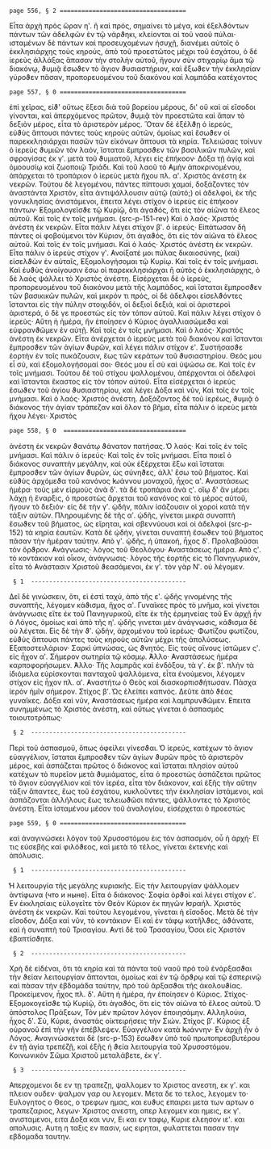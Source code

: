 
`page 556, § 2 ===================================`


Εἶτα ἀρχὴ πρὸς ὥραν ηʹ. ἣ καὶ πρός, σημαίνει τὸ μέγα, καὶ ἐξελϑόντων 
πάντων τῶν ἀδελφῶν ἐν τῷ νάρϑηκι, κλείονται αἱ τοῦ ναοῦ πύλαι· 
ισταμένων δὲ πάντων καὶ προσευχομένων ἡσυχῇ, διανέμει αὐτοῖς ὁ 
ἐκκλησιάρχης τοὺς κηρούς, ἀπὸ τοῦ προεστῶτος μέχρι τοῦ ἐσχάτου, ὁ 
δέ ἱερεὺς ἀλλάξας ἅπασαν τὴν στολὴν αὐτοῦ, ἤγουν σὺν στιχαρίῳ ἅμα 
τῷ διακόνῳ, ϑυμιᾷ ἔσωϑεν τὸ ἅγιον ϑυσιαστήριον, καὶ ἔξωϑεν τὴν ἐκκλησίαν 
γύροϑεν πᾶσαν, προπορευομένου τοῦ διακόνου καὶ λαμπάδα κατέχοντος 

`page 557, § 0 ===================================`

ἐπὶ χεῖρας, εἰϑ' οὕτως ἔξεσι διὰ τοῦ βορείου μέρους, δι' οὔ καὶ 
αἰ εἴσοδοι γίνονται, καὶ ἀπερχόμενος πρῶτον, ϑυμιᾷ τὸν προεστῶτα καὶ 
ἅπαν τὸ δεξιὸν μέρος, εἶτα τὸ ἀριστερὸν μέρος. Ὅταν δὲ ἐξέλϑῃ ὁ ἰερεύς,  
εὐϑὺς ἅπτουσι πάντες τοὺς κηροὺς αὐτῶν, ὁμοίως καὶ ἔσωϑεν οἱ 
παρεκκλησιάρχαι πασῶν τῶν εἰκόνων ἅπτουσι τὰ κηρία. Τελειώσας τοίνυν 
ὁ ἱερεὺς ϑυμιῶν τὸν λαόν, ἵσταται ἔμπροσϑεν τῶν βασιλικῶν πυλῶν, 
καὶ σφραγίσας ἐκ γʹ. μετὰ τοῦ ϑυμιατοῦ, λέγει εἰς ἐπήκοον· Δόξα τῇ 
ἁγίᾳ καὶ ὁμοουσίῳ καὶ ζωοποιῷ Τριάδι. Καὶ τοῦ λαοῦ τὸ ̓Αμὴν ἀποκρινομένου, 
ἀπάρχεται τὸ τροπάριον ὁ ἱερεὺς μετὰ ἤχου πλ. αʹ. Χριστὸς 
ἀνέστη ἐκ νεκρῶν. Τούτου δὲ λεγομένου, πάντες πίπτουσι χαμαί, 
δοξάζοντες τὸν ἀναστάντα Χριστόν, εἶτα ἀντιψάλλουσιν αὐτῷ (αὐτό;) οἱ 
ἀδελφοὶ, ἐκ τῆς γονυκλησίας ἀνιστάμενοι, ἔπειτα λέγει στίχον ὁ ἱερεὺς 
εἰς ἐπήκοον πάντων· ̓Εξομολογεῖσϑε τῷ Κυρίῷ, ὅτι ἀγαϑός, ὅτι εἰς τὸν 
αἰῶνα τὸ ἔλεος αὐτοῦ. Καὶ τοῖς ἐν τοῖς μνήμασι. (src-p-151-rev) Καὶ ὁ λαός· 
Χριστός ἀνέστη ἐκ νεκρῶν. Εἶτα πάλιν λέγει στίχον βʹ. ὁ ἱερεύς· Εἰπάτωσαν 
δὴ πάντες οἱ φοβούμενοι τὸν Κύριον, ὅτι ἀγαϑός, ὅτι εἰς τὸν 
αἰῶνα τὸ ἔλεος αὐτοῦ. Καὶ τοῖς ἐν τοῖς μνήμασι. Καὶ ὁ λαός· Χριστός 
ἀνέστη ἐκ νεκρῶν. Εἶτα πάλιν ὁ ἱερεὺς στίχον γʹ. ̓Ανοίξατέ μοι πύλας 
δικαιοσύνης, (καὶ) εἰσελϑὼν ἐν αὐταῖς, ̓Εξομολογήσομαι τῷ Κυρίῳ. Καὶ 
τοῖς ἐν τοῖς μνήμασι. Καὶ ἐυϑὺς ἀνοίγουσιν ἔσω οἱ παρεκκλησιάρχαι 
ἢ αὐτὸς ὁ ἐκκλησιάρχης, ὁ δὲ λαὸς ψάλλει τὸ Χριστὸς ἀνέστη. Εἰσέρχεται 
δὲ ὁ ἱερεύς, προπορευομένου τοῦ διακόνου μετὰ τῆς λαμπάδος, καὶ 
ἵσταται ἔμπροσϑεν τῶν βασικικῶν πυλῶν, καὶ μικρόν τι πρός, οἱ δὲ 
ἀδελφοι εἰσελϑόντες ἵστανται εἰς τὴν πύλην στοιχιδόν, οἱ δεξιοὶ δεξιά, 
καὶ οἱ ἀριστεροὶ ἀριστερά, ὁ δὲ γε προεστὼς εἰς τὸν τόπον αὐτοῦ. Καὶ 
πάλιν λέγει στίχον ὁ ἱερεὺς· Αὕτη ἡ ἡμέρα, ἣν ἐποίησεν ὁ Κύριος ἀγαλλιασώμεϑα 
καὶ εὐφρανϑῶμεν ἐν αὐτῇ. Καὶ τοῖς ἐν τοῖς μνήμασι. Καὶ 
ὁ λαός· Χριστός ἀνέστη ἐκ νεκρῶν. Εἶτα ἀνέρχεται ὁ ἱερεὺς μετὰ τοῦ 
διακόνου καὶ ἵστανται ἔμπροσϑεν τῶν ἁγίων ϑυρῶν, καὶ λέγει πάλιν στίχον 
εʹ. Συστήσασϑε ἑορτὴν ἐν τοῖς πυκάζουσιν, ἕως τῶν κεράτων τοῦ 
ϑυσιαστηρίου. Θεός μου εἷ σύ, καὶ ἐξομολογήσομαί σοι· Θεός μου εἶ σὺ 
καὶ ὑψώσω σε. Καὶ τοῖς ἐν τοῖς μνήμασι. Τούτου δὲ τοῦ στίχου ψαλλομένου, 
ἀπέρχονται οἱ ἀδελφοὶ καὶ ἵστανται ἕκαστος εἰς τὸν τόπον αὐτοῦ. 
Εἶτα εἰσέρχεται ὁ ἱερεὺς ἔσωϑεν τοῦ ἁγίου ϑυσιαστηρίου, καὶ λέγει 
Δόξα καὶ νῦν, Καὶ τοῖς ἐν τοῖς μνήμασι. Καὶ ὁ λαός· Χριστός 
ἀνέστη. Δοξάζοντος δὲ τοῦ ἱερέως, ϑυμιᾷ ὁ διάκονος τὴν ἁγίαν 
τράπεζαν καὶ ὅλον τὸ βῆμα, εἶτα πάλιν ὁ ἱερεὺς μετὰ ἤχου λέγει· Χριστὸς 

`page 558, § 0  ==================================`

ἀνέστη ἐκ νεκρῶν ϑανάτῳ ϑάνατον πατήσας. ̔Ο λαός· Καὶ τοῖς ἐν τοῖς 
μνήμασι. Καὶ πάλιν ὁ ἱερεύς· Καὶ τοῖς ἐν τοῖς μνήμασι. Εἶτα ποιεῖ ὁ 
διάκονος συναπτὴν μεγάλην, καὶ οὐκ ἐξέρχεται ἔξω καὶ ἵσταται ἔμπροσϑεν 
τῶν ἁγίων ϑυρῶν, ὡς σύνηϑες, ἀλλ' ἔσω τοῦ βήματος. Καὶ εὐϑὺς 
ἀρχόμεϑα τοῦ κανόνος ̓Ιωάννου μοναχοῦ, ἦχος αʹ. ̓Αναστάσεως ἡμέρα· 
τοὺς μὲν εἱρμοὺς ἀνὰ δʹ. τὰ δὲ τροπάρια ἀνὰ ςʹ. οἵῳ δ' ἄν μέρει λάχῃ 
ἡ ἔναρξις, ὁ προεστὼς ἄρχεται τοῦ κανόνος καὶ τὸ μέρος αὐτοῦ, ἤγουν 
τὸ δεξιόν· εἰς δὲ τὴν γʹ. ᾠδήν, πάλιν ἰσάζουσιν οἱ χοροὶ κατὰ τὴν τάξιν 
αὐτῶν. Πληρουμένης δὲ τῆς αʹ. ᾠδῆς, γίνεται μικρὰ συναπτὴ ἔσωϑεν 
τοῦ βήματος, ὡς εἴρηται, καὶ σβεννύουσι καὶ οἱ ἀδελφοὶ (src-p-152) 
τὰ κηρία ἑαυτῶν. Κατὰ δὲ ᾠδήν, γίνεται συναπτὴ ἔσωϑεν τοῦ βήματος 
πᾶσαν τὴν ἡμέραν ταύτην. ̓Απὸ γʹ. ᾠδῆς, ἡ ὑπακοή, ἧχος δʹ. Προλαβοῦσαι 
τὸν ὄρϑρον. ̓Ανάγνωσις· λόγος τοῦ Θεολόγου· ̓Αναστάσεως ἡμέρα. 
̓Απὸ ςʹ. τὸ κοντάκιον καὶ οἶκον, ἀνάγνωσις· λόγος τῆς ἐορτῆς εἰς 
τὸ Πανηγυρικόν, εἶτα τὸ ̓Ανάστασιν Χριστοῦ ϑεασάμενοι, ἐκ γʹ. τὸν γὰρ 
Νʹ. οὐ λέγομεν.

` § 1  -------------------------------------------`

Δεῖ δὲ γινώσκειν, ὅτι, εἰ ἐστὶ ταχύ, ἀπὸ τῆς εʹ. ᾠδῆς γινομένης 
τῆς συναπτῆς, λέγομεν κάϑισμα, ἣχος αʹ. Γυναῖκες πρὸς τὸ μνῆμα, καὶ 
γίνεται ἀνάγνωσις εἴτε ἐκ τοῦ  Πανηγυρικοῦ, εἴτε ἐκ τῆς ἑρμηνείας τοῦ 
̓Εν ἀρχῇ ἦν ὁ Λόγος, ὁμοίως καὶ ἀπὸ τῆς ηʹ. ᾠδῆς γινεται μὲν ἀνάγνωσις, 
κάϑισμα δὲ οὐ λέγεται. Εἰς δὲ τὴν ϑʹ. ᾠδήν, ἀρχομένου τοῦ ἱερέως· 
Φωτίζου φωτίζου, εὐϑὺς ἅπτουσι πάντες τοὺς κηροὺς αὐτῶν μέχρι 
τῆς ἀπολύσεως. ̓Εξαποστειλάριον· Σαρκὶ ὑπνώσας, ὡς ϑνητός. Εἰς τοὺς 
αἴνους ἱστῶμεν ςʹ. εἰς ἧχον αʹ. Σήμερον σωτηρία τῷ κόσμῳ. ̓́Αλλο· 
̓Αναστάσεως ἡμέρα καρποφορήσωμεν. ̓́Αλλο· Τῆς λαμπρᾶς καὶ ἐνδόξου, 
τὰ γʹ. ἐκ βʹ. πλὴν τὰ ἰδιόμελα εὑρίσκονται πανταχοῦ ψαλλόμενα, εἶτα 
ἐνούμενοι, λέγομεν στίχον εἰς ἦχον πλ. αʹ. ̓Αναστήτω ὁ Θεὸς καὶ διασκορπισϑήτωσαν. 
Πάσχα ἱερὸν ἡμῖν σήμερον. Στίχος βʹ. ̔Ως ἐλείπει 
καπνός. Δεῦτε ἀπὸ ϑέας γυναῖκες. Δόξα καὶ νῦν, ̓Αναστάσεως ἡμέρα 
καὶ λαμπρυνϑῶμεν. ̓́Επειτα συνημμένως τὸ Χριστὸς ἀνέστη, καὶ οὔτως 
γίνεται ὁ ἀσπασμὸς τοιουτοτρόπως· 

` § 2  -------------------------------------------`

Περὶ τοῦ ἀσπασμοῦ,  ὅπως ὀφείλει γίνεσϑαι. ̔Ο ἱερεύς, κατέχων τὸ 
ἅγιον εὐαγγέλιον, ἵσταται ἔμπροσϑεν τῶν ἁγίων ϑυρῶν πρὸς τὸ ἀριστερὸν 
μέρος, καὶ ἀσπάζεται πρῶτος ὁ διάκονος καὶ ἵσταται πλησίον αὐτοῦ κατέχων 
τὸ πυρεῖον μετὰ ϑυμιάματος, εἶτα ὁ προεστὼς ἀσπάζεται πρῶτος
τὸ ἅγιον εὐαγγέλιον καὶ τὸν ἱερέα, εἶτα τὸν διάκονον, καὶ ἑξῆς τὴν αὕτην
τάξιν ἅπαντες, ἕως τοῦ ἐσχάτου, κυκλοῦντες τὴν ἐκκλησίαν ἱστάμενοι,
καὶ ἀσπάζονται ἀλλήλους ἕως τελειωϑῶσι πάντες, ψάλλοντες τὸ Χριστὸς
ἀνέστη. Εἶτα ἱσταμένου μέσον τοῦ ἀναλογίου, εἰσέρχεται ὁ προεστὼς

`page 559, § 0 ===================================`

καὶ ἀναγινώσκει λόγον τοῦ Χρυσοστόμου ἐις τὸν ἀσπασμόν, οὗ ἡ
ἀρχή· Εἴ τις εὐσεβὴς καὶ φιλόϑεος, καὶ μετὰ τὸ τέλος, γίνεται ἐκτενὴς
καὶ ἀπόλυσις.

` § 1  -------------------------------------------`

̔Η λειτουργία τῆς μεγάλης κυριακῆς. Εἰς τὴν λειτουργίαν ψάλλομεν 
ἀντίφωνα (что и ныне). Εἶτα ὁ διάκονος· Σοφία ὀρϑοὶ καὶ λέγει 
στίχον εʹ. ̓Εν ἐκκλησίαις εὐλογεῖτε τὸν Θεὸν Κύριον ἐκ πηγῶν ̓Ισραήλ. 
Χριστὸς ἀνέστη ἐκ νεκρῶν. Καὶ τούτου λεγομένου, γίνεται ἡ εἴσοδος. 
Μετὰ δὲ τὴν εἴσοδον, Δόξα καὶ νῦν, τὸ κοντάκιον· Εἱ καὶ ἐν τάφῳ κατῆλϑες, 
ἀϑάνατε, καὶ ἡ συναπτὴ τοῦ Τρισαγίου. ̓Αντὶ δὲ τοῦ Τρασαγίου, 
̔́Οσοι εἰς Χριστὸν ἐβαπτίσϑητε.

` § 2  -------------------------------------------`

Χρὴ δὲ εἰδέναι, ὄτι τὰ κηρία καὶ τὰ πάντα τοῦ ναοῦ πρὸ τοῦ 
ἐνάρξασϑαι τὴν ϑείαν λειτουργίαν ἄπτονται, ὁμοίως καὶ ἐν τῷ ὄρϑρῳ 
καὶ τῷ ἐσπερινῷ καὶ πὰσαν τὴν ἐβδομάδα ταύτην, πρὸ τοῦ ἄρξασϑαι 
τῆς ἀκολουϑίας. Προκείμενον, ἧχος πλ. δʹ. Αὕτη ἡ ἡμέρα, ἡν ἐποίησεν 
ὁ Κύριος. Στίχος· ̓Εξομοκογεῖσϑε τῷ Κυρίῷ, ὅτι ἀγαϑός, ὅτι εἰς 
τὸν αἰῶνα τὸ ἔλεος αὐτοῦ. ̔Ο ἀπόστολος Πράξεων, Τὸν μὲν πρῶτον λόγον 
ἐποιησάμην. ̓Αλληλούια, ἧχος δʹ. Σύ, Κύριε, ἀναστάς οἰκτειρήσεις 
τὴν Σιών. Στίχος βʹ. Κύριος ἐξ οὐρανοῦ ἐπὶ τὴν γῆν ἐπέβλεψεν. Εὐαγγέλιον 
κατὰ ̓Ιωάννην· ̓Εν ἀρχῇ ἧν ὁ Λόγος. ̓Αναγινώσκεται δὲ (src-p-153) 
ἔσωϑεν ὑπὸ τοῦ πρωτοπρεσβυτέρου ἐν τῇ ἁγία τρεπέζῇ, καὶ ἑξῆς 
ἡ ϑεία λειτουργία τοῦ Χρυσοστόμου. Κοινωνικόν Σῶμα Χριστοῦ μεταλάβετε, 
ἐκ γʹ.

` § 3  -------------------------------------------`

Απερχομενοι δε εν τῃ τραπεζῃ, ψαλλομεν το Χριστος ανεστη, εκ 
γʹ. και πλειον ουδεν· ψαλμον γαρ ου λεγομεν. Μετα δε το τελος, λεγομεν 
το· Ευλογητος ο Θεος, ο τρεφων ημας, και ευϑυς επαιρει μετα 
των αρτων ο τραπεζαριος, λεγων· Χριστος ανεστη, οπερ λεγομεν και 
ημεις, εκ γʹ. ανισταμενοι, ειτα Δοξα και νυν, Ει και εν ταφῳ, Κυριε 
ελεησον ιεʹ. και απολυσις. Αυτη η ταξις εν πασιν, ως ειρηται, φυλαττεται 
πασαν την εβδομαδα ταυτην.
